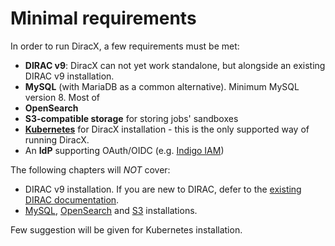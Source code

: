 # Minimal requirements

In order to run DiracX, a few requirements must be met:

- **DIRAC v9**: DiracX can not yet work standalone, but alongside an existing DIRAC v9 installation. 
- **MySQL** (with MariaDB as a common alternative). Minimum MySQL version 8. Most of 
- **OpenSearch**
- **S3-compatible storage** for storing jobs' sandboxes
- **[Kubernetes](https://kubernetes.io/docs/tutorials/kubernetes-basics/)** for DiracX installation - this is the only supported way of running DiracX.
- An **IdP** supporting OAuth/OIDC (e.g. [Indigo IAM](https://indigo-iam.github.io/))

The following chapters will *NOT* cover: 
- DIRAC v9 installation. If you are new to DIRAC, defer to the [existing DIRAC documentation](https://dirac.diracgrid.org).
- [MySQL](https://dev.mysql.com/doc/refman/8.4/en/installing.html), [OpenSearch](https://docs.opensearch.org/latest/install-and-configure/install-opensearch/index/) and [S3](https://docs.min.io/enterprise/aistor-object-store/) installations.

Few suggestion will be given for Kubernetes installation. 
